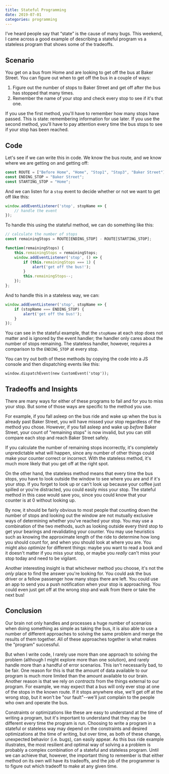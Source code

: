 ```yaml
---
title: Stateful Programming
date: 2019-07-01
categories: programming
---
```


I’ve heard people say that “state” is the cause of many bugs. This weekend,
I came across a good example of describing a stateful program vs a stateless
program that shows some of the tradeoffs.

## Scenario

You get on a bus from Home and are looking to get off the bus at Baker Street.
You can figure out when to get off the bus in a couple of ways:

1. Figure out the number of stops to Baker Street and get off after the bus has
stopped that many times.
2. Remember the name of your stop and check every stop to see if it's that one.

If you use the first method, you'll have to remember how many stops have passed.
This is state: remembering information for use later. If you use the second
method, you'll have to pay attention every time the bus stops to see if your
stop has been reached.

## Code

Let's see if we can write this in code. We know the bus route, and we know
where we are getting on and getting off:

```js
const ROUTE = ["Before Home", "Home", "Stop1", "Stop3", "Baker Street"];
const ENDING_STOP = "Baker Street";
const STARTING_STOP = "Home";
```

And we can listen for a `stop` event to decide whether or not we want to get
off like this:

```js
window.addEventListener('stop', stopName => {
    // handle the event
});
```

To handle this using the stateful method, we can do something like this:

```js
// calculate the number of stops
const remainingStops = ROUTE[ENDING_STOP] - ROUTE[STARTING_STOP];

function(remainingStops) {
    this.remainingStops = remainingStops;
    window.addEventListener('stop', () => {
        if (this.remainingStops === 1) {
            alert('get off the bus!');
        }
        this.remainingStops--;
    });
};
```

And to handle this in a stateless way, we can:

```js
window.addEventListener('stop', stopName => {
    if (stopName === ENDING_STOP) {
        alert('get off the bus!');
    }
});
```

You can see in the stateful example, that the `stopName` at each stop
does not matter and is ignored by the event handler; the handler only cares
about the number of stops remaining. The stateless handler,
however, requires a comparison to the `ENDING_STOP` at every stop.

<aside>
<p>You can try out both of these methods by copying the code into a JS console
and then dispatching events like this:</p>

<pre class="highlight javascript"><code>window.dispatchEvent(new CustomEvent('stop'));</code></pre>

</aside>

## Tradeoffs and Insights

There are many ways for either of these programs to fail and for you to miss
your stop. But some of those ways are specific to the method you use.

For example, if you fall asleep on the bus ride and wake up when the bus is
already past Baker Street, you will have missed your stop regardless of the
method you chose. However, if you fall asleep and wake up *before* Baker Street,
your count of "remaining stops" is now invalid, but you can still compare each
stop and reach Baker Street safely.

If you calculate the number of remaining stops incorrectly, it's
completely unpredictable what will happen, since any number of other things
could make your counter correct or incorrect. With the stateless method, it's
much more likely that you get off at the right spot.

On the other hand, the stateless method means that every time the bus stops,
you have to look outside the window to see where you are and if it's your stop.
If you forget to look up or can't look up because your coffee just spilled or
you're distracted, you could easily miss your stop. The stateful method in this
case would save you, since you could know that your counter is at 0 without
looking up.

By now, it should be fairly obvious to most people that counting down the number
of stops and looking out the window are not mutually exclusive ways of determining
whether you've reached your stop. You may use a combination of the two methods,
such as looking outside every third stop to get your bearings and revalidating
your counter. You may use heuristics such as knowing the approximate length
of the ride to determine how long you should count for, and when you should
look at where you are. You might also *optimize* for different things: maybe
you want to read a book and it doesn't matter if you miss your stop, or maybe
you *really* can't miss your stop today and need to be vigilant.

Another interesting insight is that whichever method you choose, it's not the
*only* place to find the answer you're looking for. You could ask the bus driver
or a fellow passenger how many stops there are left. You could use an app to
send you a push notification when your stop is approaching. You could even just
get off at the wrong stop and walk from there or take the next bus!

## Conclusion

Our brain not only handles and processes a huge number of scenarios when doing
something as simple as taking the bus, it is also able to use a number
of different approaches to solving the same problem and merge the results
of them together. All of these approaches together is what makes the "program"
successful.

But when I write code, I rarely use more than one approach to solving the problem
(although I might explore more than one solution), and rarely handle more than
a handful of error scenarios. This isn't necessarily bad, to be fair. One reason
for this is that the amount of data available to our program is much more limited
than the amount available to our brain. Another reason is that we rely on
*contracts* from the things external to our program. For example, we may expect
that a bus will only ever stop at one of the stops in the known route. If it
stops anywhere else, we'll get off at the wrong stop, but it won't be
"our fault"--we'll just complain to the people who own and operate the bus.

Constraints or optimizations like these are easy to understand at the time of
writing a program, but it's important to understand that they may be different
every time the program is run. Choosing to write a program in a stateful or
stateless way may depend on the constraints and desired optimizations at the
time of writing, but over time, as both of these change, unexpected behavior
(i.e. bugs), can easily appear. As this bus ride example illustrates, the most
resilient and optimal way of solving a a problem is probably a complex combination
of a stateful and stateless program. Until we can achieve that, however, the
important thing to remember is that either method on its own will have its
tradeoffs, and the job of the programmer is to figure out which tradeoff to make
at any given time.
